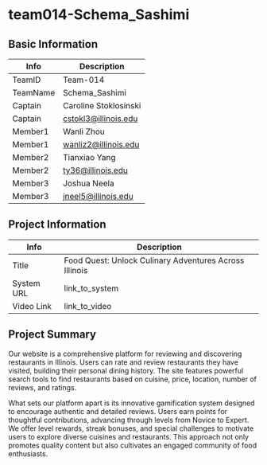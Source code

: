 # team014-Schema_Sashimi

## Basic Information

|   Info      |        Description     |
| ----------- | ---------------------- |
| TeamID      |        Team-014        |
| TeamName    |      Schema_Sashimi    |
| Captain     |  Caroline Stoklosinski |
| Captain     |  cstokl3@illinois.edu  |
| Member1     |        Wanli Zhou      |
| Member1     |   wanliz2@illinois.edu |
| Member2     |     Tianxiao Yang      |
| Member2     |   ty36@illinois.edu    |
| Member3     |     Joshua Neela       |
| Member3     |   jneel5@illinois.edu  |

## Project Information

|   Info      |        Description     |
| ----------- | ---------------------- |
|  Title      |Food Quest: Unlock Culinary Adventures Across Illinois|
| System URL  |      link_to_system    |
| Video Link  |      link_to_video     |

## Project Summary

Our website is a comprehensive platform for reviewing and discovering restaurants in Illinois. Users can rate and review restaurants they have visited, building their personal dining history. The site features powerful search tools to find restaurants based on cuisine, price, location, number of reviews, and ratings.

What sets our platform apart is its innovative gamification system designed to encourage authentic and detailed reviews. Users earn points for thoughtful contributions, advancing through levels from Novice to Expert. We offer level rewards, streak bonuses, and special challenges to motivate users to explore diverse cuisines and restaurants. This approach not only promotes quality content but also cultivates an engaged community of food enthusiasts.
